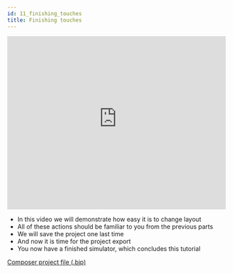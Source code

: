 ```yaml
---
id: 11_finishing_touches
title: Finishing touches
---
```


<iframe src="https://www.youtube-nocookie.com/embed/YlpmSAoypXM" frameBorder="0" width="100%" height="400px" allow="accelerometer; autoplay; encrypted-media; gyroscope; picture-in-picture" allowFullScreen></iframe>

* In this video we will demonstrate how easy it is to change layout
* All of these actions should be familiar to you from the previous parts
* We will save the project one last time
* And now it is time for the project export
* You now have a finished simulator, which concludes this tutorial

[Composer project file (.bjp)](../examples/pvloops/10.bjp)
